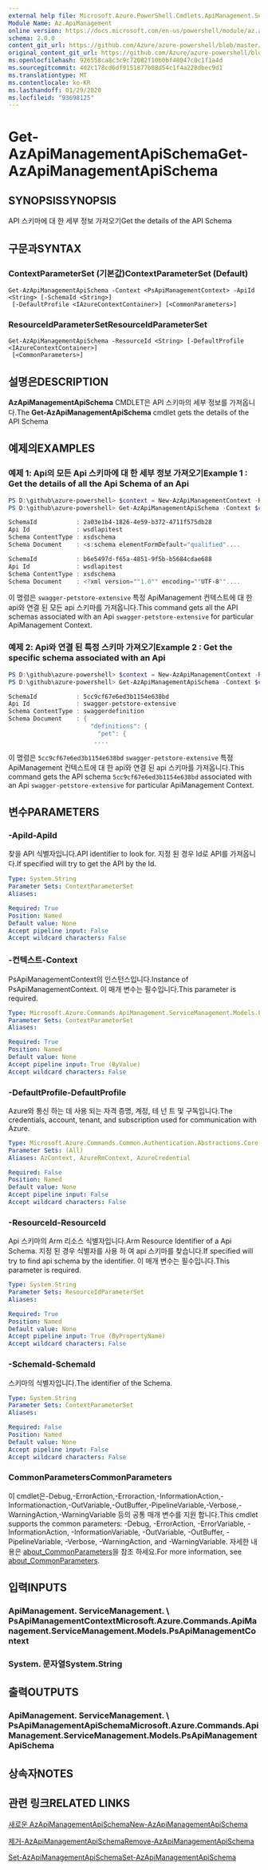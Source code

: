 ```yaml
---
external help file: Microsoft.Azure.PowerShell.Cmdlets.ApiManagement.ServiceManagement.dll-Help.xml
Module Name: Az.ApiManagement
online version: https://docs.microsoft.com/en-us/powershell/module/az.apimanagement/get-azapimanagementapischema
schema: 2.0.0
content_git_url: https://github.com/Azure/azure-powershell/blob/master/src/ApiManagement/ApiManagement/help/Get-AzApiManagementApiSchema.md
original_content_git_url: https://github.com/Azure/azure-powershell/blob/master/src/ApiManagement/ApiManagement/help/Get-AzApiManagementApiSchema.md
ms.openlocfilehash: 926558ca8c3c9c72082f10b0bf48047c0c1f1a4d
ms.sourcegitcommit: 4d2c178cd6df9151877b08d54c1f4a228dbec9d1
ms.translationtype: MT
ms.contentlocale: ko-KR
ms.lasthandoff: 01/29/2020
ms.locfileid: "93698125"
---
```

# <span data-ttu-id="f0745-101">Get-AzApiManagementApiSchema</span><span class="sxs-lookup"><span data-stu-id="f0745-101">Get-AzApiManagementApiSchema</span></span>

## <span data-ttu-id="f0745-102">SYNOPSIS</span><span class="sxs-lookup"><span data-stu-id="f0745-102">SYNOPSIS</span></span>
<span data-ttu-id="f0745-103">API 스키마에 대 한 세부 정보 가져오기</span><span class="sxs-lookup"><span data-stu-id="f0745-103">Get the details of the API Schema</span></span>

## <span data-ttu-id="f0745-104">구문과</span><span class="sxs-lookup"><span data-stu-id="f0745-104">SYNTAX</span></span>

### <span data-ttu-id="f0745-105">ContextParameterSet (기본값)</span><span class="sxs-lookup"><span data-stu-id="f0745-105">ContextParameterSet (Default)</span></span>
```
Get-AzApiManagementApiSchema -Context <PsApiManagementContext> -ApiId <String> [-SchemaId <String>]
 [-DefaultProfile <IAzureContextContainer>] [<CommonParameters>]
```

### <span data-ttu-id="f0745-106">ResourceIdParameterSet</span><span class="sxs-lookup"><span data-stu-id="f0745-106">ResourceIdParameterSet</span></span>
```
Get-AzApiManagementApiSchema -ResourceId <String> [-DefaultProfile <IAzureContextContainer>]
 [<CommonParameters>]
```

## <span data-ttu-id="f0745-107">설명은</span><span class="sxs-lookup"><span data-stu-id="f0745-107">DESCRIPTION</span></span>
<span data-ttu-id="f0745-108">**AzApiManagementApiSchema** CMDLET은 API 스키마의 세부 정보를 가져옵니다.</span><span class="sxs-lookup"><span data-stu-id="f0745-108">The **Get-AzApiManagementApiSchema** cmdlet gets the details of the API Schema</span></span>

## <span data-ttu-id="f0745-109">예제의</span><span class="sxs-lookup"><span data-stu-id="f0745-109">EXAMPLES</span></span>

### <span data-ttu-id="f0745-110">예제 1: Api의 모든 Api 스키마에 대 한 세부 정보 가져오기</span><span class="sxs-lookup"><span data-stu-id="f0745-110">Example 1 : Get the details of all the Api Schema of an Api</span></span>
```powershell
PS D:\github\azure-powershell> $context = New-AzApiManagementContext -ResourceId /subscriptions/subid/resourceGroups/resourceGroupName/providers/Microsoft.ApiManagement/service/sdktestapim4163
PS D:\github\azure-powershell> Get-AzApiManagementApiSchema -Context $context -ApiId wsdlapitest

SchemaId           : 2a03e1b4-1826-4e59-b372-4711f575db28
Api Id             : wsdlapitest
Schema ContentType : xsdschema
Schema Document    : <s:schema elementFormDefault="qualified"....

SchemaId           : b6e5497d-f65a-4851-9f5b-b5684cdae688
Api Id             : wsdlapitest
Schema ContentType : xsdschema
Schema Document    : <?xml version=""1.0"" encoding=""UTF-8""....
```

<span data-ttu-id="f0745-111">이 명령은 `swagger-petstore-extensive` 특정 ApiManagement 컨텍스트에 대 한 api와 연결 된 모든 api 스키마를 가져옵니다.</span><span class="sxs-lookup"><span data-stu-id="f0745-111">This command gets all the API schemas associated with an Api `swagger-petstore-extensive` for particular ApiManagement Context.</span></span>

### <span data-ttu-id="f0745-112">예제 2: Api와 연결 된 특정 스키마 가져오기</span><span class="sxs-lookup"><span data-stu-id="f0745-112">Example 2 : Get the specific schema associated with an Api</span></span>
```powershell
PS D:\github\azure-powershell> $context = New-AzApiManagementContext -ResourceId /subscriptions/subid/resourceGroups/resourceGroupName/providers/Microsoft.ApiManagement/service/sdktestapim4163
PS D:\github\azure-powershell> Get-AzApiManagementApiSchema -Context $context -ApiId swagger-petstore-extensive -SchemaId 5cc9cf67e6ed3b1154e638bd

SchemaId           : 5cc9cf67e6ed3b1154e638bd
Api Id             : swagger-petstore-extensive
Schema ContentType : swaggerdefinition
Schema Document    : {
                       "definitions": {
                         "pet": {
                        ....
```

<span data-ttu-id="f0745-113">이 명령은 `5cc9cf67e6ed3b1154e638bd` `swagger-petstore-extensive` 특정 ApiManagement 컨텍스트에 대 한 api와 연결 된 api 스키마를 가져옵니다.</span><span class="sxs-lookup"><span data-stu-id="f0745-113">This command gets the API schema `5cc9cf67e6ed3b1154e638bd` associated with an Api `swagger-petstore-extensive` for particular ApiManagement Context.</span></span>

## <span data-ttu-id="f0745-114">변수</span><span class="sxs-lookup"><span data-stu-id="f0745-114">PARAMETERS</span></span>

### <span data-ttu-id="f0745-115">-ApiId</span><span class="sxs-lookup"><span data-stu-id="f0745-115">-ApiId</span></span>
<span data-ttu-id="f0745-116">찾을 API 식별자입니다.</span><span class="sxs-lookup"><span data-stu-id="f0745-116">API identifier to look for.</span></span>
<span data-ttu-id="f0745-117">지정 된 경우 Id로 API를 가져옵니다.</span><span class="sxs-lookup"><span data-stu-id="f0745-117">If specified will try to get the API by the Id.</span></span>

```yaml
Type: System.String
Parameter Sets: ContextParameterSet
Aliases:

Required: True
Position: Named
Default value: None
Accept pipeline input: False
Accept wildcard characters: False
```

### <span data-ttu-id="f0745-118">-컨텍스트</span><span class="sxs-lookup"><span data-stu-id="f0745-118">-Context</span></span>
<span data-ttu-id="f0745-119">PsApiManagementContext의 인스턴스입니다.</span><span class="sxs-lookup"><span data-stu-id="f0745-119">Instance of PsApiManagementContext.</span></span>
<span data-ttu-id="f0745-120">이 매개 변수는 필수입니다.</span><span class="sxs-lookup"><span data-stu-id="f0745-120">This parameter is required.</span></span>

```yaml
Type: Microsoft.Azure.Commands.ApiManagement.ServiceManagement.Models.PsApiManagementContext
Parameter Sets: ContextParameterSet
Aliases:

Required: True
Position: Named
Default value: None
Accept pipeline input: True (ByValue)
Accept wildcard characters: False
```

### <span data-ttu-id="f0745-121">-DefaultProfile</span><span class="sxs-lookup"><span data-stu-id="f0745-121">-DefaultProfile</span></span>
<span data-ttu-id="f0745-122">Azure와 통신 하는 데 사용 되는 자격 증명, 계정, 테 넌 트 및 구독입니다.</span><span class="sxs-lookup"><span data-stu-id="f0745-122">The credentials, account, tenant, and subscription used for communication with Azure.</span></span>

```yaml
Type: Microsoft.Azure.Commands.Common.Authentication.Abstractions.Core.IAzureContextContainer
Parameter Sets: (All)
Aliases: AzContext, AzureRmContext, AzureCredential

Required: False
Position: Named
Default value: None
Accept pipeline input: False
Accept wildcard characters: False
```

### <span data-ttu-id="f0745-123">-ResourceId</span><span class="sxs-lookup"><span data-stu-id="f0745-123">-ResourceId</span></span>
<span data-ttu-id="f0745-124">Api 스키마의 Arm 리소스 식별자입니다.</span><span class="sxs-lookup"><span data-stu-id="f0745-124">Arm Resource Identifier of a Api Schema.</span></span> <span data-ttu-id="f0745-125">지정 된 경우 식별자를 사용 하 여 api 스키마를 찾습니다.</span><span class="sxs-lookup"><span data-stu-id="f0745-125">If specified will try to find api schema by the identifier.</span></span> <span data-ttu-id="f0745-126">이 매개 변수는 필수입니다.</span><span class="sxs-lookup"><span data-stu-id="f0745-126">This parameter is required.</span></span>

```yaml
Type: System.String
Parameter Sets: ResourceIdParameterSet
Aliases:

Required: True
Position: Named
Default value: None
Accept pipeline input: True (ByPropertyName)
Accept wildcard characters: False
```

### <span data-ttu-id="f0745-127">-SchemaId</span><span class="sxs-lookup"><span data-stu-id="f0745-127">-SchemaId</span></span>
<span data-ttu-id="f0745-128">스키마의 식별자입니다.</span><span class="sxs-lookup"><span data-stu-id="f0745-128">The identifier of the Schema.</span></span>

```yaml
Type: System.String
Parameter Sets: ContextParameterSet
Aliases:

Required: False
Position: Named
Default value: None
Accept pipeline input: False
Accept wildcard characters: False
```

### <span data-ttu-id="f0745-129">CommonParameters</span><span class="sxs-lookup"><span data-stu-id="f0745-129">CommonParameters</span></span>
<span data-ttu-id="f0745-130">이 cmdlet은-Debug,-ErrorAction,-Erroraction,-InformationAction,-Informationaction,-OutVariable,-OutBuffer,-PipelineVariable,-Verbose,-WarningAction,-WarningVariable 등의 공통 매개 변수를 지원 합니다.</span><span class="sxs-lookup"><span data-stu-id="f0745-130">This cmdlet supports the common parameters: -Debug, -ErrorAction, -ErrorVariable, -InformationAction, -InformationVariable, -OutVariable, -OutBuffer, -PipelineVariable, -Verbose, -WarningAction, and -WarningVariable.</span></span> <span data-ttu-id="f0745-131">자세한 내용은 [about_CommonParameters](https://go.microsoft.com/fwlink/?LinkID=113216)을 참조 하세요.</span><span class="sxs-lookup"><span data-stu-id="f0745-131">For more information, see [about_CommonParameters](https://go.microsoft.com/fwlink/?LinkID=113216).</span></span>

## <span data-ttu-id="f0745-132">입력</span><span class="sxs-lookup"><span data-stu-id="f0745-132">INPUTS</span></span>

### <span data-ttu-id="f0745-133">ApiManagement. ServiceManagement. \ PsApiManagementContext</span><span class="sxs-lookup"><span data-stu-id="f0745-133">Microsoft.Azure.Commands.ApiManagement.ServiceManagement.Models.PsApiManagementContext</span></span>

### <span data-ttu-id="f0745-134">System. 문자열</span><span class="sxs-lookup"><span data-stu-id="f0745-134">System.String</span></span>

## <span data-ttu-id="f0745-135">출력</span><span class="sxs-lookup"><span data-stu-id="f0745-135">OUTPUTS</span></span>

### <span data-ttu-id="f0745-136">ApiManagement. ServiceManagement. \ PsApiManagementApiSchema</span><span class="sxs-lookup"><span data-stu-id="f0745-136">Microsoft.Azure.Commands.ApiManagement.ServiceManagement.Models.PsApiManagementApiSchema</span></span>

## <span data-ttu-id="f0745-137">상속자</span><span class="sxs-lookup"><span data-stu-id="f0745-137">NOTES</span></span>

## <span data-ttu-id="f0745-138">관련 링크</span><span class="sxs-lookup"><span data-stu-id="f0745-138">RELATED LINKS</span></span>

[<span data-ttu-id="f0745-139">새로운 AzApiManagementApiSchema</span><span class="sxs-lookup"><span data-stu-id="f0745-139">New-AzApiManagementApiSchema</span></span>](./New-AzApiManagementApiSchema.md)

[<span data-ttu-id="f0745-140">제거-AzApiManagementApiSchema</span><span class="sxs-lookup"><span data-stu-id="f0745-140">Remove-AzApiManagementApiSchema</span></span>](./Remove-AzApiManagementApiSchema.md)

[<span data-ttu-id="f0745-141">Set-AzApiManagementApiSchema</span><span class="sxs-lookup"><span data-stu-id="f0745-141">Set-AzApiManagementApiSchema</span></span>](./Set-AzApiManagementApiSchema.md)